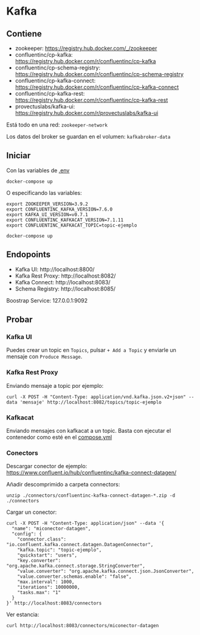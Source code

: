 # Kafka


## Contiene

 * zookeeper: https://registry.hub.docker.com/_/zookeeper
 * confluentinc/cp-kafka: https://registry.hub.docker.com/r/confluentinc/cp-kafka
 * confluentinc/cp-schema-registry: https://registry.hub.docker.com/r/confluentinc/cp-schema-registry
 * confluentinc/cp-kafka-connect: https://registry.hub.docker.com/r/confluentinc/cp-kafka-connect
 * confluentinc/cp-kafka-rest: https://registry.hub.docker.com/r/confluentinc/cp-kafka-rest
 * provectuslabs/kafka-ui: https://registry.hub.docker.com/r/provectuslabs/kafka-ui

Está todo en una red: `zookeeper-network`

Los datos del broker se guardan en el volumen: `kafkabroker-data`


## Iniciar
Con las variables de [.env](.env)
````shell
docker-compose up
````

O especificando las variables:
````shell
export ZOOKEEPER_VERSION=3.9.2
export CONFLUENTINC_KAFKA_VERSION=7.6.0
export KAFKA_UI_VERSION=v0.7.1
export CONFLUENTINC_KAFKACAT_VERSION=7.1.11
export CONFLUENTINC_KAFKACAT_TOPIC=topic-ejemplo

docker-compose up
````

## Endopoints

 * Kafka UI: http://localhost:8800/
 * Kafka Rest Proxy: http://localhost:8082/
 * Kafka Connect: http://localhost:8083/
 * Schema Registry: http://localhost:8085/

Boostrap Service: 127.0.0.1:9092

## Probar

### Kafka UI
Puedes crear un topic en `Topics`, pulsar `+ Add a Topic` y enviarle un mensaje con `Produce Message`.


### Kafka Rest Proxy
Enviando mensaje a topic por ejemplo:
````shell
curl -X POST -H "Content-Type: application/vnd.kafka.json.v2+json" --data 'mensaje' http://localhost:8082/topics/topic-ejemplo
````

### Kafkacat
Enviando mensajes con kafkacat a un topic.
Basta con ejecutar el contenedor como esté en el [compose.yml](compose.yml)

### Conectors
Descargar conector de ejemplo: https://www.confluent.io/hub/confluentinc/kafka-connect-datagen/

Añadir descomprimido a carpeta connectors:
````shell
unzip ./connectors/confluentinc-kafka-connect-datagen-*.zip -d ./connectors
````

Cargar un conector:
````shell
curl -X POST -H "Content-Type: application/json" --data '{
  "name": "miconector-datagen",
  "config": {
    "connector.class": "io.confluent.kafka.connect.datagen.DatagenConnector",
    "kafka.topic": "topic-ejemplo",
    "quickstart": "users",
    "key.converter": "org.apache.kafka.connect.storage.StringConverter",
    "value.converter": "org.apache.kafka.connect.json.JsonConverter",
    "value.converter.schemas.enable": "false",
    "max.interval": 1000,
    "iterations": 10000000,
    "tasks.max": "1"
  }
}' http://localhost:8083/connectors
````

Ver estancia:
````shell
curl http://localhost:8083/connectors/miconector-datagen
````
